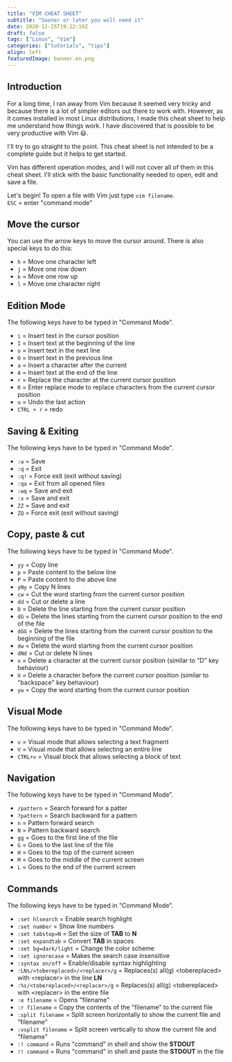 ```yaml
---
title: "VIM CHEAT SHEET"
subtitle: "Sooner or later you will need it"
date: 2020-12-25T19:22:19Z
draft: false
tags: ["Linux", "Vim"]
categories: ["tutorials", "tips"]
align: left
featuredImage: banner.en.png
---
```


## Introduction

For a long time, I ran away from Vim because it seemed very tricky and because there is a lot of simpler editors out there to work with. However, as it comes installed in most Linux distributions, I made this cheat sheet to help me understand how things work. I have discovered that is possible to be very productive with Vim 😃.

I'll try to go straight to the point. This cheat sheet is not intended to be a complete guide but it helps to get started.

Vim has different operation modes, and I will not cover all of them in this cheat sheet. I'll stick with the basic functionality needed to open, edit and save a file.

Let's begin! To open a file with Vim just type `vim filename`.  
`ESC` = enter "command mode"

## Move the cursor

You can use the arrow keys to move the cursor around. There is also special keys to do this:

* `h` = Move one character left  
* `j` = Move one row down
* `k` = Move one row up
* `l` = Move one character right

## Edition Mode  

The following keys have to be typed in "Command Mode".

* `i` = Insert text in the cursor position
* `I` = Insert text at the beginning of the line
* `o` = Insert text in the next line
* `O` = Insert text in the previous line
* `a` = Insert a character after the current
* `A` = Insert text at the end of the line
* `r` = Replace the character at the current cursor position
* `R` = Enter replace mode to replace characters from the current cursor position
* `u` = Undo the last action
* `CTRL + r` = redo

## Saving & Exiting

The following keys have to be typed in "Command Mode".

* `:w` = Save
* `:q` = Exit
* `:q!` = Force exit (exit without saving)
* `:qa` = Exit from all opened files
* `:wq` = Save and exit
* `:x` = Save and exit
* `ZZ` = Save and exit
* `ZQ` = Force exit (exit without saving)

## Copy, paste & cut

The following keys have to be typed in "Command Mode".

* `yy` = Copy line
* `p` = Paste content to the below line
* `P` = Paste content to the above line
* `yNy` = Copy N lines
* `cw` = Cut the word starting from the current cursor position
* `dd` = Cut or delete a line
* `D` = Delete the line starting from the current cursor position
* `dG` = Delete the lines starting from the current cursor position to the end of the file
* `dGG` = Delete the lines starting from the current cursor position to the beginning of the file
* `dw` = Delete the word starting from the current cursor position
* `dNd` = Cut or delete N lines
* `x` = Delete a character at the current cursor position (similar to "D" key behaviour)
* `X` = Delete a character before the current cursor position (similar to "backspace" key behaviour)
* `yw` = Copy the word starting from the current cursor position

## Visual Mode

The following keys have to be typed in "Command Mode".

* `v` = Visual mode that allows selecting a text fragment
* `V` = Visual mode that allows selecting an entire line
* `CTRL+v` = Visual block that allows selecting a block of text

## Navigation

The following keys have to be typed in "Command Mode".

* `/pattern` = Search forward for a patter
* `?pattern` = Search backward for a pattern
* `n` = Pattern forward search
* `N` = Pattern backward search
* `gg` = Goes to the first line of the file
* `G` = Goes to the last line of the file
* `H` = Goes to the top of the current screen
* `M` = Goes to the middle of the current screen
* `L` = Goes to the end of the current screen

## Commands

The following keys have to be typed in "Command Mode".

* `:set hlsearch` = Enable search highlight
* `:set number` = Show line numbers
* `:set tabstop=N` = Set the size of **TAB** to **N**
* `:set expandtab` = Convert **TAB** in spaces
* `:set bg=dark/light` = Change the color scheme
* `:set ignorecase` = Makes the search case insensitive
* `:syntax on/off` = Enable/disable syntax highlighting
* `:LNs/<tobereplaced>/<replacer>/g` = Replaces(s) all(g) \<tobereplaced> with \<replacer> in the line **LN**
* `:%s/<tobereplaced>/<replacer>/g` = Replaces(s) all(g) \<tobereplaced> with \<replacer> in the entire file
* `:e filename` = Opens "filename"
* `:r filename` = Copy the contents of the "filename" to the current file
* `:split filename` = Split screen horizontally to show the current file and "filename"
* `:vsplit filename` = Split screen vertically to show the current file and "filename"
* `:! command` = Runs "command" in shell and show the **STDOUT**
* `!! command` = Runs "command" in shell and paste the **STDOUT** in the file
